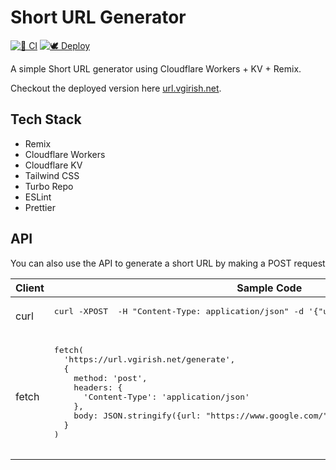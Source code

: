 # Short URL Generator

[![🧪 CI](https://github.com/Girish21/cf-url-shortener/actions/workflows/ci.yml/badge.svg)](https://github.com/Girish21/cf-url-shortener/actions/workflows/ci.yml) [![🕊 Deploy](https://github.com/Girish21/cf-url-shortener/actions/workflows/deploy.yml/badge.svg)](https://github.com/Girish21/cf-url-shortener/actions/workflows/deploy.yml)

A simple Short URL generator using Cloudflare Workers + KV + Remix.

Checkout the deployed version here [url.vgirish.net](https://url.vgirish.net/).

## Tech Stack

- Remix
- Cloudflare Workers
- Cloudflare KV
- Tailwind CSS
- Turbo Repo
- ESLint
- Prettier

## API

You can also use the API to generate a short URL by making a POST request

<table>
  <thead>
    <tr><th>Client</th><th>Sample Code</th></tr>
  </thead>
  <tbody>
    <tr>
      <td>curl</td>
      <td>
        <pre>
curl -XPOST <https://url.vgirish.net/generate> -H "Content-Type: application/json" -d '{"url": "https://www.google.com/"}'
        </pre>
      </td>
    </tr>
    <tr>
      <td>fetch</td>
      <td>
        <pre>
fetch(
  'https://url.vgirish.net/generate',
  {
    method: 'post',
    headers: {
      'Content-Type': 'application/json'
    },
    body: JSON.stringify({url: "https://www.google.com/"})
  }
)
        </pre>
      </td>
    </tr>
  </tbody>
</table>
